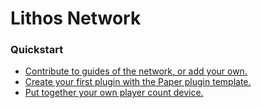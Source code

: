 # Lithos Network
### Quickstart
- [Contribute to guides of the network, or add your own.](https://github.com/LithosNetwork/guides)
- [Create your first plugin with the Paper plugin template.](https://github.com/LithosNetwork/paper-plugin-template)
- [Put together your own player count device.](https://github.com/LithosNetwork/player-count-display)
